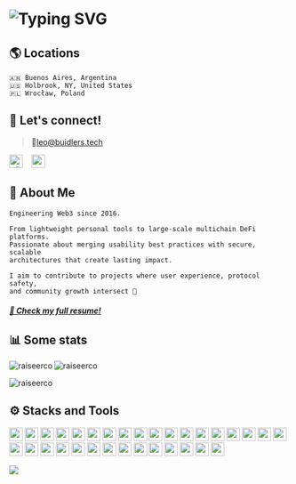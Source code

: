 # ![Typing SVG](https://readme-typing-svg.herokuapp.com?font=Montserrat&color=edf4f7&vCenter=true&color=green&lines=Hi!+This+is+Leo+Sagan+🕶️)

## 🌎 Locations
```
🇦🇷 Buenos Aires, Argentina
🇺🇸 Holbrook, NY, United States
🇵🇱 Wrocław, Poland
```

## 🤝 Let's connect!

> 📨leo@buidlers.tech
<p align="left" justify="end">
  <a href="https://x.com/ethsagan" target="blank"><img src="https://cdn.jsdelivr.net/gh/devicons/devicon@latest/icons/twitter/twitter-original.svg" alt="x/twitter" height="24" width="24" /></a>
&nbsp;&nbsp; 
<a href="https://linkedin.com/in/blockls" alt="linkedin" target="blank"><img src="https://cdn.jsdelivr.net/gh/devicons/devicon@latest/icons/linkedin/linkedin-original.svg" height="24" width="24" /></a>
</p>







## 🧠 About Me

```text
Engineering Web3 since 2016.

From lightweight personal tools to large-scale multichain DeFi platforms.
Passionate about merging usability best practices with secure, scalable
architectures that create lasting impact.

I aim to contribute to projects where user experience, protocol safety,
and community growth intersect 🚀
```
#### _[💼 Check my full resume!](https://github.com/raiseerco/resume/readme.md)_




## 📊 Some stats

<p><img align="left" src="https://github-readme-stats.vercel.app/api/top-langs?username=raiseerco&show_icons=true&locale=en&layout=compact" alt="raiseerco" /></p>
<p><img align="center" src="https://github-readme-streak-stats.herokuapp.com/?user=raiseerco&" alt="raiseerco" /></p>
<p><img align="center" src="https://github-readme-stats.vercel.app/api?username=raiseerco&show_icons=true" alt="raiseerco" /></p>




## ⚙️ Stacks and Tools
<p>
<img src="https://cdn.jsdelivr.net/gh/devicons/devicon@latest/icons/typescript/typescript-original.svg" height="24" width="24" />
<img src="https://cdn.jsdelivr.net/gh/devicons/devicon@latest/icons/javascript/javascript-original.svg" height="24" width="24" />
<img src="https://cdn.jsdelivr.net/gh/devicons/devicon@latest/icons/python/python-original.svg" height="24" width="24" />
<img src="https://cdn.jsdelivr.net/gh/devicons/devicon@latest/icons/go/go-original.svg" height="24" width="24" />
<img src="https://cdn.jsdelivr.net/gh/devicons/devicon@latest/icons/solidity/solidity-original.svg" height="24" width="24" />
<img src="https://cdn.jsdelivr.net/gh/devicons/devicon@latest/icons/rust/rust-original.svg" height="24" width="24" />
<img src="https://cdn.jsdelivr.net/gh/devicons/devicon@latest/icons/csharp/csharp-original.svg" height="24" width="24" />
<img src="https://cdn.jsdelivr.net/gh/devicons/devicon@latest/icons/java/java-original.svg" height="24" width="24" />
<img src="https://cdn.jsdelivr.net/gh/devicons/devicon@latest/icons/css3/css3-original.svg" height="24" width="24" />
<img src="https://cdn.jsdelivr.net/gh/devicons/devicon@latest/icons/html5/html5-original.svg" height="24" width="24" />
<img src="https://cdn.jsdelivr.net/gh/devicons/devicon@latest/icons/androidstudio/androidstudio-original.svg" height="24" width="24" />
<img src="https://cdn.jsdelivr.net/gh/devicons/devicon@latest/icons/react/react-original.svg" height="24" width="24" />
<img src="https://cdn.jsdelivr.net/gh/devicons/devicon@latest/icons/nextjs/nextjs-original.svg" height="24" width="24" />
<img src="https://cdn.jsdelivr.net/gh/devicons/devicon@latest/icons/nodejs/nodejs-original.svg" height="24" width="24" />
<img src="https://cdn.jsdelivr.net/gh/devicons/devicon@latest/icons/express/express-original.svg" height="24" width="24" />
<img src="https://cdn.jsdelivr.net/gh/devicons/devicon@latest/icons/dotnetcore/dotnetcore-original.svg" height="24" width="24" />
<img src="https://cdn.jsdelivr.net/gh/devicons/devicon@latest/icons/graphql/graphql-plain.svg" height="24" width="24" />
<img src="https://cdn.jsdelivr.net/gh/devicons/devicon@latest/icons/hardhat/hardhat-original.svg" height="24" width="24" />
<img src="https://cdn.jsdelivr.net/gh/devicons/devicon@latest/icons/tailwindcss/tailwindcss-original.svg" height="24" width="24" />
<img src="https://cdn.jsdelivr.net/gh/devicons/devicon@latest/icons/threejs/threejs-original.svg" height="24" width="24" />
<img src="https://cdn.jsdelivr.net/gh/devicons/devicon@latest/icons/d3js/d3js-original.svg" height="24" width="24" />
<img src="https://cdn.jsdelivr.net/gh/devicons/devicon@latest/icons/vuejs/vuejs-original.svg" height="24" width="24" />
<img src="https://cdn.jsdelivr.net/gh/devicons/devicon@latest/icons/firebase/firebase-original.svg" height="24" width="24" />
<img src="https://cdn.jsdelivr.net/gh/devicons/devicon@latest/icons/mongodb/mongodb-original.svg" height="24" width="24" />
<img src="https://cdn.jsdelivr.net/gh/devicons/devicon@latest/icons/dynamodb/dynamodb-original.svg" height="24" width="24" />
<img src="https://cdn.jsdelivr.net/gh/devicons/devicon@latest/icons/sqlite/sqlite-original.svg" height="24" width="24" />
<img src="https://cdn.jsdelivr.net/gh/devicons/devicon@latest/icons/mysql/mysql-original.svg" height="24" width="24" />
<img src="https://cdn.jsdelivr.net/gh/devicons/devicon@latest/icons/postgresql/postgresql-original.svg" height="24" width="24" />
<img src="https://cdn.jsdelivr.net/gh/devicons/devicon@latest/icons/redis/redis-original.svg" height="24" width="24" />
<img src="https://cdn.jsdelivr.net/gh/devicons/devicon@latest/icons/microsoftsqlserver/microsoftsqlserver-original.svg" height="24" width="24" />
<img src="https://cdn.jsdelivr.net/gh/devicons/devicon@latest/icons/raspberrypi/raspberrypi-original.svg" height="24" width="24" />
<img src="https://cdn.jsdelivr.net/gh/devicons/devicon@latest/icons/arduino/arduino-original.svg" height="24" width="24" />
</p>

![](https://komarev.com/ghpvc/?username=raiseerco&color=yellow&style=for-the-badge)
